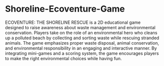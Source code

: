 # Shoreline-Ecoventure-Game
ECOVENTURE: THE SHORELINE RESCUE is a 2D educational game designed to raise awareness about waste management and environmental conservation. Players take on the role of an environmental hero who cleans up a polluted beach by collecting and sorting waste while rescuing stranded animals.
The game emphasizes proper waste disposal, animal conservation, and environmental responsibility in an engaging and interactive manner. By integrating mini-games and a scoring system, the game encourages players to make the right environmental choices while having fun.
